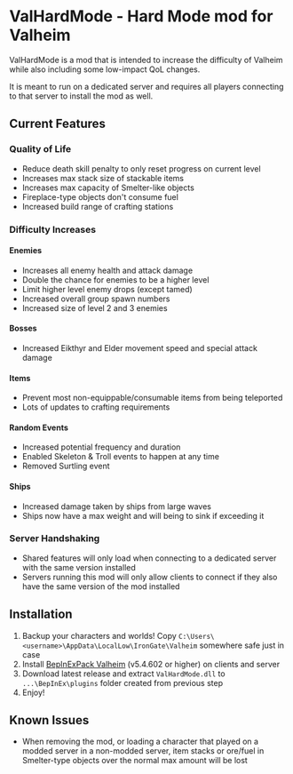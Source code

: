 # ValHardMode - Hard Mode mod for Valheim
ValHardMode is a mod that is intended to increase the difficulty of Valheim while also including some low-impact QoL changes.

It is meant to run on a dedicated server and requires all players connecting to that server to install the mod as well.

## Current Features

### Quality of Life
* Reduce death skill penalty to only reset progress on current level
* Increases max stack size of stackable items
* Increases max capacity of Smelter-like objects
* Fireplace-type objects don't consume fuel
* Increased build range of crafting stations

### Difficulty Increases

#### Enemies
* Increases all enemy health and attack damage
* Double the chance for enemies to be a higher level
* Limit higher level enemy drops (except tamed)
* Increased overall group spawn numbers
* Increased size of level 2 and 3 enemies

#### Bosses
* Increased Eikthyr and Elder movement speed and special attack damage

#### Items
* Prevent most non-equippable/consumable items from being teleported
* Lots of updates to crafting requirements

#### Random Events
* Increased potential frequency and duration
* Enabled Skeleton & Troll events to happen at any time
* Removed Surtling event

#### Ships
* Increased damage taken by ships from large waves
* Ships now have a max weight and will being to sink if exceeding it

### Server Handshaking
* Shared features will only load when connecting to a dedicated server with the same version installed
* Servers running this mod will only allow clients to connect if they also have the same version of the mod installed


## Installation

1. Backup your characters and worlds! Copy `C:\Users\<username>\AppData\LocalLow\IronGate\Valheim` somewhere safe just in case
2. Install [BepInExPack Valheim](https://valheim.thunderstore.io/package/denikson/BepInExPack_Valheim/) (v5.4.602 or higher) on clients and server
3. Download latest release and extract `ValHardMode.dll` to `...\BepInEx\plugins` folder created from previous step
4. Enjoy!


## Known Issues

* When removing the mod, or loading a character that played on a modded server in a non-modded server, item stacks or ore/fuel in Smelter-type objects over the normal max amount will be lost

